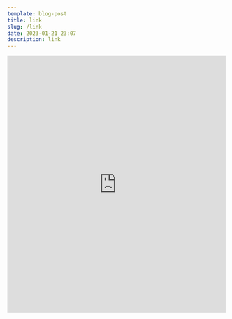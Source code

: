 ```yaml
---
template: blog-post
title: link
slug: /link
date: 2023-01-21 23:07
description: link
---
```

<iframe src="https://www.facebook.com/plugins/post.php?href=https%3A%2F%2Fwww.facebook.com%2Fserbetbezr%2Fposts%2Fpfbid0ui6aM1QYMss42Cxjx6er41hzGscJCbvmXfK1QCM36z5tRwpMWzAsZUnqy6TscoMVl&show_text=true&width=500" width="500" height="589" style="border:none;overflow:hidden" scrolling="no" frameborder="0" allowfullscreen="true" allow="autoplay; clipboard-write; encrypted-media; picture-in-picture; web-share"></iframe>